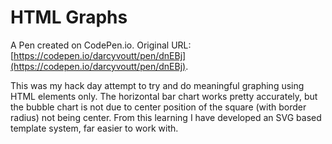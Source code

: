 # HTML Graphs

A Pen created on CodePen.io. Original URL: [https://codepen.io/darcyvoutt/pen/dnEBj](https://codepen.io/darcyvoutt/pen/dnEBj).

This was my hack day attempt to try and do meaningful graphing using HTML elements only. The horizontal bar chart works pretty accurately, but the bubble chart is not due to center position of the square (with border radius) not being center. From this learning I have developed an SVG based template system, far easier to work with.
